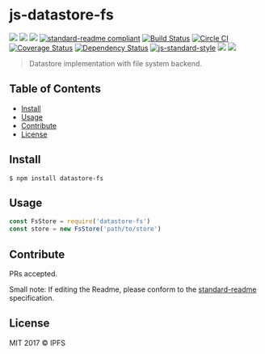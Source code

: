 # js-datastore-fs

[![](https://img.shields.io/badge/made%20by-Protocol%20Labs-blue.svg?style=flat-square)](http://ipn.io)
[![](https://img.shields.io/badge/project-IPFS-blue.svg?style=flat-square)](http://ipfs.io/)
[![](https://img.shields.io/badge/freenode-%23ipfs-blue.svg?style=flat-square)](http://webchat.freenode.net/?channels=%23ipfs)
[![standard-readme compliant](https://img.shields.io/badge/standard--readme-OK-green.svg?style=flat-square)](https://github.com/RichardLitt/standard-readme)
[![Build Status](https://travis-ci.org/ipfs/js-datastore-fs.svg)](https://travis-ci.org/ipfs/js-datastore-fs) [![Circle CI](https://circleci.com/gh/ipfs/js-datastore-fs.svg?style=svg)](https://circleci.com/gh/ipfs/js-datastore-fs)
[![Coverage Status](https://coveralls.io/repos/github/ipfs/js-datastore-fs/badge.svg?branch=master)](https://coveralls.io/github/ipfs/js-datastore-fs?branch=master) [![Dependency Status](https://david-dm.org/diasdavid/js-peer-id.svg?style=flat-square)](https://david-dm.org/ipfs/js-datastore-fs)
[![js-standard-style](https://img.shields.io/badge/code%20style-standard-brightgreen.svg?style=flat-square)](https://github.com/feross/standard)
![](https://img.shields.io/badge/npm-%3E%3D3.0.0-orange.svg?style=flat-square)
![](https://img.shields.io/badge/Node.js-%3E%3D4.0.0-orange.svg?style=flat-square)

> Datastore implementation with file system backend.

## Table of Contents

- [Install](#install)
- [Usage](#usage)
- [Contribute](#contribute)
- [License](#license)

## Install

```
$ npm install datastore-fs
```

## Usage

```js
const FsStore = require('datastore-fs')
const store = new FsStore('path/to/store')
```

## Contribute

PRs accepted.

Small note: If editing the Readme, please conform to the [standard-readme](https://github.com/RichardLitt/standard-readme) specification.

## License

MIT 2017 © IPFS
